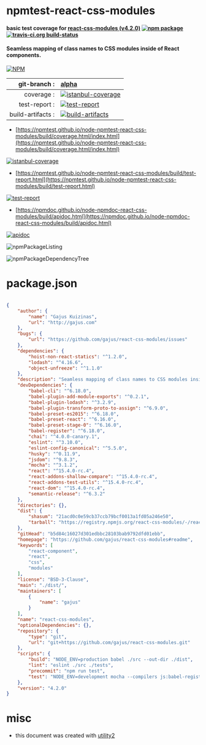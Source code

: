 # npmtest-react-css-modules

#### basic test coverage for  [react-css-modules (v4.2.0)](https://github.com/gajus/react-css-modules#readme)  [![npm package](https://img.shields.io/npm/v/npmtest-react-css-modules.svg?style=flat-square)](https://www.npmjs.org/package/npmtest-react-css-modules) [![travis-ci.org build-status](https://api.travis-ci.org/npmtest/node-npmtest-react-css-modules.svg)](https://travis-ci.org/npmtest/node-npmtest-react-css-modules)

#### Seamless mapping of class names to CSS modules inside of React components.

[![NPM](https://nodei.co/npm/react-css-modules.png?downloads=true&downloadRank=true&stars=true)](https://www.npmjs.com/package/react-css-modules)

| git-branch : | [alpha](https://github.com/npmtest/node-npmtest-react-css-modules/tree/alpha)|
|--:|:--|
| coverage : | [![istanbul-coverage](https://npmtest.github.io/node-npmtest-react-css-modules/build/coverage.badge.svg)](https://npmtest.github.io/node-npmtest-react-css-modules/build/coverage.html/index.html)|
| test-report : | [![test-report](https://npmtest.github.io/node-npmtest-react-css-modules/build/test-report.badge.svg)](https://npmtest.github.io/node-npmtest-react-css-modules/build/test-report.html)|
| build-artifacts : | [![build-artifacts](https://npmtest.github.io/node-npmtest-react-css-modules/glyphicons_144_folder_open.png)](https://github.com/npmtest/node-npmtest-react-css-modules/tree/gh-pages/build)|

- [https://npmtest.github.io/node-npmtest-react-css-modules/build/coverage.html/index.html](https://npmtest.github.io/node-npmtest-react-css-modules/build/coverage.html/index.html)

[![istanbul-coverage](https://npmtest.github.io/node-npmtest-react-css-modules/build/screenCapture.buildCi.browser.%252Ftmp%252Fbuild%252Fcoverage.lib.html.png)](https://npmtest.github.io/node-npmtest-react-css-modules/build/coverage.html/index.html)

- [https://npmtest.github.io/node-npmtest-react-css-modules/build/test-report.html](https://npmtest.github.io/node-npmtest-react-css-modules/build/test-report.html)

[![test-report](https://npmtest.github.io/node-npmtest-react-css-modules/build/screenCapture.buildCi.browser.%252Ftmp%252Fbuild%252Ftest-report.html.png)](https://npmtest.github.io/node-npmtest-react-css-modules/build/test-report.html)

- [https://npmdoc.github.io/node-npmdoc-react-css-modules/build/apidoc.html](https://npmdoc.github.io/node-npmdoc-react-css-modules/build/apidoc.html)

[![apidoc](https://npmdoc.github.io/node-npmdoc-react-css-modules/build/screenCapture.buildCi.browser.%252Ftmp%252Fbuild%252Fapidoc.html.png)](https://npmdoc.github.io/node-npmdoc-react-css-modules/build/apidoc.html)

![npmPackageListing](https://npmtest.github.io/node-npmtest-react-css-modules/build/screenCapture.npmPackageListing.svg)

![npmPackageDependencyTree](https://npmtest.github.io/node-npmtest-react-css-modules/build/screenCapture.npmPackageDependencyTree.svg)



# package.json

```json

{
    "author": {
        "name": "Gajus Kuizinas",
        "url": "http://gajus.com"
    },
    "bugs": {
        "url": "https://github.com/gajus/react-css-modules/issues"
    },
    "dependencies": {
        "hoist-non-react-statics": "^1.2.0",
        "lodash": "^4.16.6",
        "object-unfreeze": "^1.1.0"
    },
    "description": "Seamless mapping of class names to CSS modules inside of React components.",
    "devDependencies": {
        "babel-cli": "^6.18.0",
        "babel-plugin-add-module-exports": "^0.2.1",
        "babel-plugin-lodash": "^3.2.9",
        "babel-plugin-transform-proto-to-assign": "^6.9.0",
        "babel-preset-es2015": "^6.18.0",
        "babel-preset-react": "^6.16.0",
        "babel-preset-stage-0": "^6.16.0",
        "babel-register": "^6.18.0",
        "chai": "^4.0.0-canary.1",
        "eslint": "^3.10.0",
        "eslint-config-canonical": "^5.5.0",
        "husky": "^0.11.9",
        "jsdom": "^9.8.3",
        "mocha": "^3.1.2",
        "react": "^15.4.0-rc.4",
        "react-addons-shallow-compare": "^15.4.0-rc.4",
        "react-addons-test-utils": "^15.4.0-rc.4",
        "react-dom": "^15.4.0-rc.4",
        "semantic-release": "^6.3.2"
    },
    "directories": {},
    "dist": {
        "shasum": "21acd0c0e59cb37ccb79bcf0013a1fd05a246e50",
        "tarball": "https://registry.npmjs.org/react-css-modules/-/react-css-modules-4.2.0.tgz"
    },
    "gitHead": "b5d84c16027d301edbbc28103bab9792dfd01ebb",
    "homepage": "https://github.com/gajus/react-css-modules#readme",
    "keywords": [
        "react-component",
        "react",
        "css",
        "modules"
    ],
    "license": "BSD-3-Clause",
    "main": "./dist/",
    "maintainers": [
        {
            "name": "gajus"
        }
    ],
    "name": "react-css-modules",
    "optionalDependencies": {},
    "repository": {
        "type": "git",
        "url": "git+https://github.com/gajus/react-css-modules.git"
    },
    "scripts": {
        "build": "NODE_ENV=production babel ./src --out-dir ./dist",
        "lint": "eslint ./src ./tests",
        "precommit": "npm run test",
        "test": "NODE_ENV=development mocha --compilers js:babel-register ./tests/**/*.js && npm run lint && npm run build"
    },
    "version": "4.2.0"
}
```



# misc
- this document was created with [utility2](https://github.com/kaizhu256/node-utility2)
